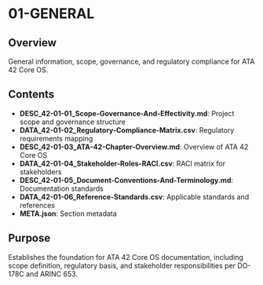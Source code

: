 # 01-GENERAL

## Overview
General information, scope, governance, and regulatory compliance for ATA 42 Core OS.

## Contents
- **DESC_42-01-01_Scope-Governance-And-Effectivity.md**: Project scope and governance structure
- **DATA_42-01-02_Regulatory-Compliance-Matrix.csv**: Regulatory requirements mapping
- **DESC_42-01-03_ATA-42-Chapter-Overview.md**: Overview of ATA 42 Core OS
- **DATA_42-01-04_Stakeholder-Roles-RACI.csv**: RACI matrix for stakeholders
- **DESC_42-01-05_Document-Conventions-And-Terminology.md**: Documentation standards
- **DATA_42-01-06_Reference-Standards.csv**: Applicable standards and references
- **META.json**: Section metadata

## Purpose
Establishes the foundation for ATA 42 Core OS documentation, including scope definition, regulatory basis, and stakeholder responsibilities per DO-178C and ARINC 653.
